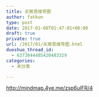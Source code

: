 ```yaml
---
title: 买房思维导图
author: fatkun
type: post
date: 2017-01-08T01:47:01+00:00
draft: true
private: true
url: /2017/01/买房思维导图.html
duoshuo_thread_id:
  - 6373044485420483329
categories:
  - 未分类

---
```

http://mindmap.4ye.me/zsp6ulFR/4